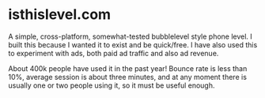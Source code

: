 # isthislevel.com

A simple, cross-platform, somewhat-tested bubblelevel style phone level. I built this because I wanted it to exist and be quick/free. I have also used this to experiment with ads, both paid ad traffic and also ad revenue. 

About 400k people have used it in the past year! Bounce rate is less than 10%, average session is about three minutes, and at any moment there is usually one or two people using it, so it must be useful enough.
